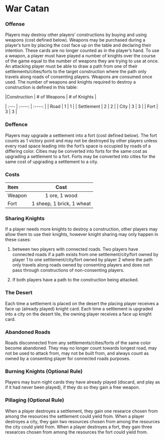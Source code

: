 # War Catan

### **Offense**
Players may destroy other players’ constructions by buying and using weapons (cost defined below). Weapons may be purchased during a player’s turn by placing the cost face up on the table and declaring their intention. These cards are no longer counted as in the player’s hand. To use a weapon, a player must have played a number of knights over the course of the game equal to the number of weapons they are trying to use at once. An attacking player must be able to draw a path from one of their settlements/cities/forts to the target construction where the path only travels along roads of consenting players. Weapons are consumed once used. The number of weapons and knights required to destroy a construction is defined in this table:

|Construction | # of Weapons | # of Knights  |

| :---        |    :----:    |     :----:    |
| Road        | 1            | 1             |
| Settlement  | 2            | 2             |
| City        | 3            | 3             |
| Fort        | 3            | 3             |


### **Deffence**
Players may upgrade a settlement into a fort (cost defined below). The fort counts as 1 victory point and may not be destroyed by other players unless every road space leading into the fort’s space is occupied by roads of a differing color. Cities may be converted into forts for the same cost as upgrading a settlement to a fort. Forts may be converted into cities for the same cost of upgrading a settlement to a city.

### **Costs**

| Item        | Cost                    |
| :---        |    :----:               |
| Weapon      | 1 ore, 1 wood           |
| Fort        |1 sheep, 1 brick, 1 wheat|

### **Sharing Knights**
If a player needs more knights to destroy a construction, other players may allow them to use their knights, however knight sharing may only happen in these cases: 

1. between two players with connected roads. Two players have connected roads if a path exists from one settlement/city/fort owned by player 1 to one settlement/city/fort owned by player 2 where the path only travels along roads owned by consenting players and does not pass through constructions of non-consenting players. 

2. If both players have a path to the construction being attacked.

### **The Desert**
Each time a settlement is placed on the desert the placing player receives a face up (already played) knight card. Each time a settlement is upgraded into a city on the desert tile, the owning player receives a face up knight card.

### **Abandoned Roads**
Roads disconnected from any settlements/cities/forts of the same color become abandoned. They may no longer count towards longest road, may not be used to attack from, may not be built from, and always count as owned by a consenting player for connected roads purposes.

### **Burning Knights (Optional Rule)**
Players may burn night cards they have already played (discard, and play as if it had never been played), if they do so they gain a free weapon.

### **Pillaging (Optional Rule)**
When a player destroyes a settlement, they gain one researce chosen from among the resources the settlement could yield from. When a player destroyes a city, they gain two resources chosen from among the resources the city could yield from. When a player destroyes a fort, they gain three researces chosen from among the resources the fort could yield from.